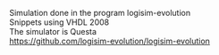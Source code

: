 Simulation done in the program logisim-evolution <br/>
Snippets using VHDL 2008 <br/>
The simulator is Questa <br/>
https://github.com/logisim-evolution/logisim-evolution
